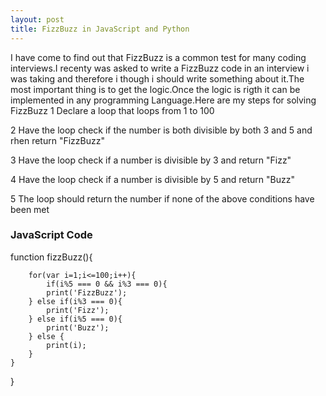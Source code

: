 ```yaml
---
layout: post
title: FizzBuzz in JavaScript and Python
---
```


I have come to find out that FizzBuzz is a common test for many coding interviews.I recenty was asked to write a FizzBuzz code
in an interview i was taking and therefore i though i should write something about it.The most important thing is to get the 
logic.Once the logic is rigth it can be implemented in any programming Language.Here are my steps for solving FizzBuzz
1 Declare a loop that loops from 1 to 100

2 Have the loop check if the number is both divisible by both 3 and 5 and rhen return "FizzBuzz"

3 Have the loop check if a number is divisible by 3 and return "Fizz"

4 Have the loop check if a number is divisible by 5 and return "Buzz"

5 The loop should return the number if none of the above conditions have been met

### JavaScript Code

function fizzBuzz(){

        for(var i=1;i<=100;i++){
	        if(i%5 === 0 && i%3 === 0){
			print('FizzBuzz');
		} else if(i%3 === 0){
			print('Fizz');
		} else if(i%5 === 0){
			print('Buzz');
		} else {
			print(i);
		}
	}
}
